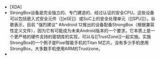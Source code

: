 - [XDA]
- StrongBox设备是完全独立的、专门建造的、经过认证的安全CPU。这些设备可以包括嵌入式安全元件（[[eSE]]）或SoC上的安全处理单元（[[SPU]]）。谷歌表示，目前 "强烈建议" #Android 12推出的设备配备StrongBox（根据兼容性定义文件），因为它有可能成为未来Android版本的一个要求。它本质上是一个更严格的硬件支持的密钥库的实现，可以与[[TrustZone]]一起实施。实施StrongBox的一个例子是Pixel智能手机的Titan M芯片。没有多少手机使用StrongBox，大多数手机使用ARM的Trustzone。
-